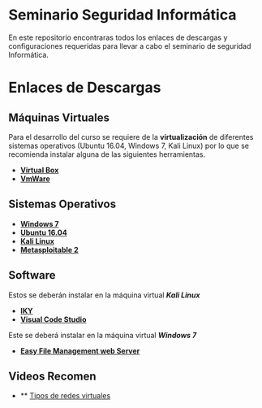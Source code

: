 # Seminario Seguridad Informática
En este repositorio encontraras todos los enlaces de descargas y configuraciones requeridas para llevar a cabo el seminario de seguridad Informática.

# Enlaces de Descargas
## Máquinas Virtuales 
Para el desarrollo del curso se requiere de la **virtualización** de diferentes sistemas operativos (Ubuntu 16.04, Windows 7, Kali Linux) por lo que se recomienda instalar alguna de las siguientes herramientas.
+ **[Virtual Box](https://www.virtualbox.org/wiki/Downloads)**
+ **[VmWare](https://www.vmware.com/co/products/workstation-player/workstation-player-evaluation.html)**
## Sistemas Operativos
+ **[Windows 7](https://developer.microsoft.com/en-us/microsoft-edge/tools/vms/)**
+ **[Ubuntu 16.04](https://releases.ubuntu.com/16.04/)**
+ **[Kali Linux](https://www.kali.org/downloads/)**
+ **[Metasploitable 2](https://sourceforge.net/projects/metasploitable/files/Metasploitable2/)**
## Software
Estos se deberán instalar en la máquina virtual ***Kali Linux***
+ **[IKY](https://kennbroorg.gitlab.io/ikyweb/)**
+ **[Visual Code Studio](https://code.visualstudio.com/)**

Este se deberá instalar en la máquina virtual ***Windows 7***
+ **[Easy File Management web Server](https://www.exploit-db.com/apps/a46371c665d7c85689b47534904bc3f1-efmsetup.exe)**
## Videos Recomen
+ ** [Tipos de redes virtuales](https://www.youtube.com/watch?v=ulMcEhbqals)

